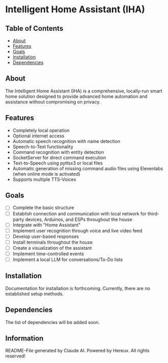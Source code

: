 # Intelligent Home Assistant (IHA)

## Table of Contents
- [About](#about)
- [Features](#features)
- [Goals](#goals)
- [Installation](#installation)
- [Dependencies](#dependencies)

## About
The Intelligent Home Assistant (IHA) is a comprehensive, locally-run smart home solution designed to provide advanced home automation and assistance without compromising on privacy.

## Features
- Completely local operation
- Optional internet access
- Automatic speech recognition with name detection
- Speech-to-Text functionality
- Command recognition with entity detection
- SocketServer for direct command execution
- Text-to-Speech using pyttsx3 or local files
- Automatic generation of missing command audio files using Elevenlabs (when online mode is activated)
- Supports multiple TTS-Voices

## Goals
- [ ] Complete the basic structure
- [ ] Establish connection and communication with local network for third-party devices, Arduinos, and ESPs throughout the house
- [ ] Integrate with "Home Assistant"
- [ ] Implement user recognition through voice and live video feed
- [ ] Develop user-based responses
- [ ] Install terminals throughout the house
- [ ] Create a visualization of the assistant
- [ ] Implement time-controlled events
- [ ] Implement a local LLM for conversations/To-Do lists

## Installation
Documentation for installation is forthcoming. Currently, there are no established setup methods.

## Dependencies
The list of dependencies will be added soon.



## Information
README-File generated by Claude AI.
Powered by Hereux. All rights reserved!
